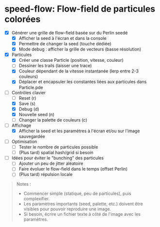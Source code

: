 # speed-flow: Flow-field de particules colorées

- [x] Générer une grille de flow-field basée sur du Perlin seedé
  - [x] Afficher la seed à l'écran et dans la console
  - [x] Permettre de changer la seed (touche dédiée)
  - [x] Mode debug : afficher la grille de vecteurs (basse résolution)

- [x] Particules
  - [x] Créer une classe Particle (position, vitesse, couleur)
  - [ ] Dessiner les trails (laisser une trace)
  - [x] Couleur dépendant de la vitesse instantanée (lerp entre 2-3 couleurs)
  - [x] Déplacer et encapsuler les constantes liées aux particules dans Particle.pde

- [ ] Contrôles clavier
  - [ ] Reset (r)
  - [x] Save (s)
  - [x] Debug (d)
  - [x] Nouvelle seed (n)
  - [ ] Changer la palette de couleurs (c)

- [ ] Affichage
  - [x] Afficher la seed et les paramètres à l'écran et/ou sur l'image sauvegardée

- [ ] Optimisation
  - [ ] Tester le nombre de particules possible
  - [ ] (Plus tard) spatial hash/grid si besoin

- [ ] Idées pour éviter le "bunching" des particules
  - [ ] Ajouter un peu de jitter aléatoire
  - [ ] Faire évoluer le flow-field dans le temps (offset Perlin)
  - [ ] (Plus tard) répulsion locale

> Notes :
>
> - Commencer simple (statique, peu de particules), puis complexifier.
> - Les paramètres importants (seed, palette, etc.) doivent être visibles pour pouvoir reproduire une image.
> - Si besoin, écrire un fichier texte à côté de l'image avec les paramètres.
